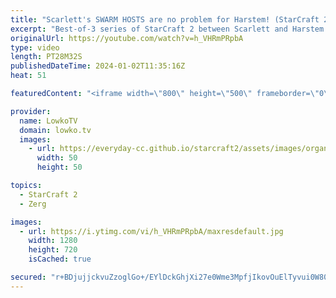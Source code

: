 ```yaml
---
title: "Scarlett's SWARM HOSTS are no problem for Harstem! (StarCraft 2)"
excerpt: "Best-of-3 series of StarCraft 2 between Scarlett and Harstem. This match is from the ESL SC2 Masters 2023 Winter open stage, where the winner of this match gets to move on to the main event knockout stage.  Support my work: https://patreon.com/lowkotv  Lowko merch: https://lowko.shop Tech setup: https://lowko.tv/setup"
originalUrl: https://youtube.com/watch?v=h_VHRmPRpbA
type: video
length: PT28M32S
publishedDateTime: 2024-01-02T11:35:16Z
heat: 51

featuredContent: "<iframe width=\"800\" height=\"500\" frameborder=\"0\" src=\"https://www.youtube.com/embed/h_VHRmPRpbA\" allow=\"accelerometer; autoplay; encrypted-media; gyroscope; picture-in-picture\" allowfullscreen></iframe>"

provider:
  name: LowkoTV
  domain: lowko.tv
  images:
    - url: https://everyday-cc.github.io/starcraft2/assets/images/organizations/lowko.tv-50x50.jpg
      width: 50
      height: 50

topics:
  - StarCraft 2
  - Zerg

images:
  - url: https://i.ytimg.com/vi/h_VHRmPRpbA/maxresdefault.jpg
    width: 1280
    height: 720
    isCached: true

secured: "r+BDjujjckvuZzoglGo+/EYlDckGhjXi27e0Wme3MpfjIkovOuElTyvui0W80kGR1T5FjF3TLc72l7KhMpkdWR0zDw3/XepbCU79r47V10XGa2xkVR3kDtWK7FZYyeWzY3+a7m5rTNXKPh2A/1ngJNAnTCc6mIsJH6U6G+kAb/bR2ZAB/BVJTBH40w9wVSjxwpBl7Z2pVofVoA1+TyW0qkrlNfLuDKOgbwd99ODSTroDLwOjvsZN6Hu8+gdsc7az6UsGvmEynn6Qfg2cnwcFmBQPFgKMPmtDnU7w8XMlTdm10ffz5QnM7zCo5WB2xy5ItAagQmtbS0RI+/HAIMFamG0EBPToNpBjJZqVlQVettCB9c2M3PsGJghk9AGgkJHT63CXJpHs9xS6eDRR0vwmUnQhwyNOJy5IrzI+aXfHEdQ=;5VIUS8dKxB2KILgFrDWZUg=="
---
```


